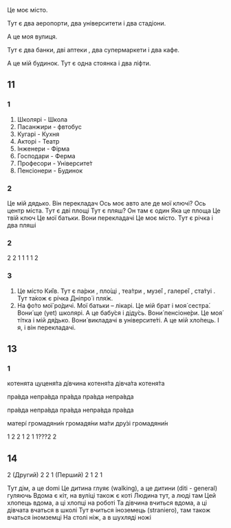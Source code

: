 Це моє місто.

Тут є два аеропорти, два університети і два стадіони.

А це моя вулиця.

Тут є два банки, дві аптеки , два супермаркети і два кафе.

А це мій будинок. Тут є одна стоянка і два ліфти.


## 11
### 1
1) Школярі - Школа
2) Пасанжири - фвтобус
3) Кугарі - Кухня
4) Акторі - Театр
5) Інженери - Фірма
6) Господари - Ферма
7) Професори - Університе́т
8) Пенсіонери - Будинок

### 2
Це мій дядько. Він перекладач
Ось моє авто але де мої ключі?
Ось центр міста. Тут є дві площі
Тут є пляш? Он там є один
Яка це площа
Це твій ключ
Це мої батьки. Вони перекладачі
Це моє місто. Тут є річка і два пляші

### 2
2
2
1
1
1
1
2

### 3
1. Це мі́сто Ки́їв. Тут є па́рки , пло́щі , теа́три , музе́ї , галере́ї , ста́туі . Тут та́кож є
рі́чка Дніпро́ і пля́ж.
2. На фо́то мої́ ро́дичі. Мої батьки – лікарі. Це мій брат і моя́ сестра́. Вони́ ще (yet) школярі.
А це бабу́ся і діду́сь. Вони́ пенсіоне́ри. Це моя́ ті́тка і мій дя́дько. Вони́ викладачі в університе́ті.
А це мій хло́пець. І я, і він перекладачі.


## 13
### 1
котенята
цуценя́та
ді́вчина
котеня́та
дівча́та
котеня́та


пра́вда
непра́вда
пра́вда
пра́вда
непра́вда


пра́вда
непра́вда
пра́вда
непра́вда
пра́вда


матері́
громадяни́н
громадя́ни
ма́ти
дру́зі
громадяни́н


1
2
2
1
2
1
1???2
2



## 14
2 (Другий)
2
2
1 (Перший)
2
1
2
1

Тут дім, а це domi
Це дитина глуяє (walking), а це дитини (diti - general) гуляючь
Вдома є кіт, на вуліці також є коті
Людина тут, а люді там
Цей хлопець вдома, а ці хлопці на роботі
Та дівчина вчиться вдома, а ці дівчата вчаться в школі
Тут вчиться іноземець (straniero), там також вчаться іномземці
На столі ніж, а в шухляді ножі
